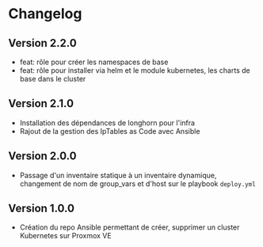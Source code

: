 # Changelog

## Version 2.2.0
 * feat: rôle pour créer les namespaces de base
 * feat: rôle pour installer via helm et le module kubernetes, les charts de base dans le cluster
 
## Version 2.1.0
  * Installation des dépendances de longhorn pour l'infra 
  * Rajout de la gestion des IpTables as Code avec Ansible
  
## Version 2.0.0
 * Passage d'un inventaire statique à un inventaire dynamique, changement de nom de group_vars et d'host sur le playbook `deploy.yml`
 
## Version 1.0.0
 * Création du repo Ansible permettant de créer, supprimer un cluster Kubernetes sur Proxmox VE
